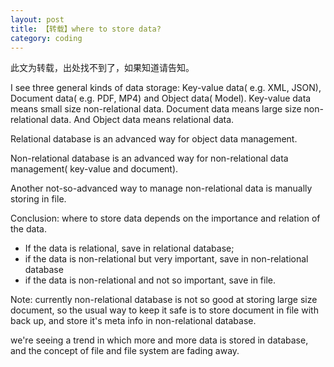 ```yaml
---
layout: post
title: 【转载】where to store data?
category: coding
---
```


此文为转载，出处找不到了，如果知道请告知。

I see three general kinds of data storage: Key-value data( e.g. XML, JSON), Document data( e.g. PDF, MP4) and Object data( Model). Key-value data means small size non-relational data. Document data means large size non-relational data. And Object data means relational data.
    
Relational database is an advanced way for object data management. 

Non-relational database is an advanced way for non-relational data management( key-value and document).

Another not-so-advanced way to manage non-relational data is manually storing in file.

Conclusion: where to store data depends on the importance and relation of the data.

* If the data is relational, save in relational database;
* if the data is non-relational but very important, save in non-relational database﻿
* if the data is non-relational and not so important, save in file.
    
Note:  currently non-relational database is not so good at storing large size document, so the usual way to keep it safe is to store document in file with back up, and store it's meta info in non-relational database.

we're seeing a trend in which more and more data is stored in database, and the concept of file and file system are fading away.
